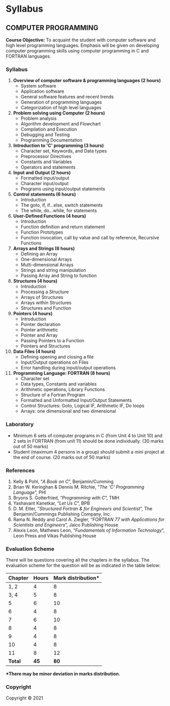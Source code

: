 # Syllabus

## **COMPUTER PROGRAMMING**

**Course Objective:**  To acquaint the student with computer software and high level programming languages. Emphasis will be given on developing computer programming skills using computer programming in C and FORTRAN languages.

### **Syllabus**

1. **Overview of computer software & programming languages (2 hours)**
    * System software
    * Application software
    * General software features and recent trends
    * Generation of programming languages
    * Categorization of high level languages
2. **Problem solving using Computer (2 hours)**
    * Problem analysis
    * Algorithm development and Flowchart
    * Compilation and Execution
    * Debugging and Testing
    * Programming Documentation
3. **Introduction to 'C' programming (3 hours)**
    * Character set, Keywords, and Data types
    * Preprocessor Directives
    * Constants and Variables
    * Operators and statements
4. **Input and Output (2 hours)**
    * Formatted input/output
    * Character input/output
    * Programs using input/output statements
5. **Control statements (6 hours)**
    * Introduction
    * The goto, if, if...else, switch statements
    * The while, do...while, for statements
6. **User-Defined Functions (4 hours)**
    * Introduction
    * Function definition and return statement
    * Function Prototypes
    * Function invocation, call by value and call by reference, Recursive Functions
7. **Arrays and Strings (6 hours)**
    * Defining an Array
    * One-dimensional Arrays
    * Multi-dimensional Arrays
    * Strings and string manipulation
    * Passing Array and String to function
8. **Structures (4 hours)**
    * Introduction
    * Processing a Structure
    * Arrays of Structures
    * Arrays within Structures
    * Structures and Function
9. **Pointers (4 hours)**
    * Introduction
    * Pointer declaration
    * Pointer arithmetic
    * Pointer and Array
    * Passing Pointers to a Function
    * Pointers and Structures
10. **Data Files (4 hours)**
    * Defining opening and closing a file
    * Input/Output operations on Files
    * Error handling during input/output operations
11. **Programming Language: FORTRAN (8 hours)**
    * Character set
    * Data types, Constants and variables
    * Arithmetic operations, Library Functions 
    * Structure of a Fortran Program
    * Formatted and Unformatted Input/Output Statements
    * Control Structures: Goto, Logical IF, Arithmetic IF, Do loops
    * Arrays: one dimensional and two dimensional 

### **Laboratory**

* Minimum 6 sets of computer programs in C (from Unit 4 to Unit 10) and 2 sets in FORTRAN (from unit 11) should be done individually. (30 marks out of 50 marks)
* Student (maximum 4 persons in a group) should submit a mini project at the end of course. (20 marks out of 50 marks)

### **References**

1. Kelly & Pohl, “*A Book on C*”, Benjamin/Cumming
2. Brian W. Keringhan & Dennis M. Ritchie, “*The 'C' Programming Language*”, PHI
3. Bryons S. Gotterfried, “*Programming with C*”, TMH
4. Yashavant Kanetkar, “*Let Us C*”, BPB
5. D. M. Etter, “*Structured Fortran & for Engineers and Scientist*”, The Benjamin/Cummings Publishing Company, Inc.
6. Rama N. Reddy and Carol A. Ziegler, “*FORTRAN 77 with Applications for Scientists and Engineers*”, Jaico Publishing House
7. Alexis Leon, Mathews Leon, “*Fundamentals of Information Technology*”, Leon Press and Vikas Publishing House

### **Evaluation Scheme**

There will be questions covering all the chapters in the syllabus. The evaluation scheme for the question will be as indicated in the table below:

| Chapter | Hours | Mark distribution* |
|---|---|---|
| 1, 2 | 4 | 8 |
| 3, 4 | 5 | 8 |
| 5 | 6 | 10 |
| 6 | 4 | 8 |
| 7 | 6 | 10 |
| 8 | 4 | 8 |
| 9 | 4 | 8 |
| 10 | 4 | 8 |
| 11 | 8 | 12 |
| **Total** | **45** | **80** |

**\*There may be minor deviation in marks distribution.**

### **Copyright**

Copyright © 2021
